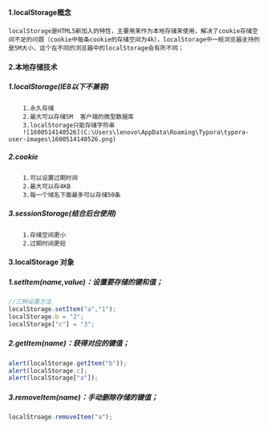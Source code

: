 #### 1.localStorage概念
	localStorage是HTML5新加入的特性，主要用来作为本地存储来使用，解决了cookie存储空间不足的问题（cookie中每条cookie的存储空间为4k），localStorage中一般浏览器支持的是5M大小，这个在不同的浏览器中的localStorage会有所不同；
#### 2.本地存储技术
   ##### 1.localStorage(IE8以下不兼容)
   		1.永久存储
   		2.最大可以存储5M	客户端的微型数据库
   		3.localStorage只能存储字符串
   		![1600514140526](C:\Users\lenovo\AppData\Roaming\Typora\typora-user-images\1600514140526.png)

   ##### 2.cookie
   		1.可以设置过期时间
   		2.最大可以存4KB
   		3.每一个域名下面最多可以存储50条

   ##### 3.sessionStorage(结合后台使用)
   		1.存储空间更小
   		2.过期时间更短
#### 3.localStorage 对象
   ##### 1.setItem(name,value)：设置要存储的键和值；
   ```javascript
   //三种设置方法
   localStorage.setItem("a","1");
   localStorage.b = "2";
   localStorage["c"] = "3";
   ```
   ##### 2.getItem(name)：获得对应的键值；
   ```javascript
   alert(localStorage.getItem("b"));
   alert(localStorage.c);
   alert(localStorage["a"]);
   ```
   ##### 3.removeItem(name)：手动删除存储的键值；

   ```javascript
   localStroage.removeItem("a");
   ```